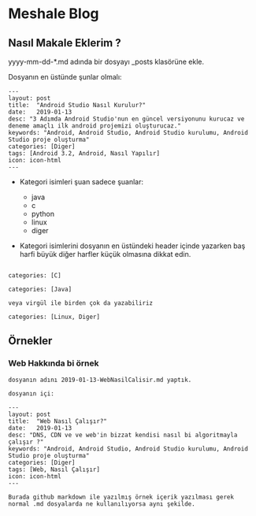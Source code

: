 # Meshale Blog

## Nasıl Makale Eklerim ?

yyyy-mm-dd-*.md adında bir dosyayı _posts klasörüne ekle.

Dosyanın en üstünde şunlar olmalı:

```
---
layout: post
title:  "Android Studio Nasıl Kurulur?"
date:   2019-01-13
desc: "3 Adımda Android Studio'nun en güncel versiyonunu kurucaz ve deneme amaçlı ilk android projemizi oluşturucaz."
keywords: "Android, Android Studio, Android Studio kurulumu, Android Studio proje oluşturma"
categories: [Diger]
tags: [Android 3.2, Android, Nasıl Yapılır]
icon: icon-html
---
```

* Kategori isimleri şuan sadece şuanlar:
  * java
  * c
  * python
  * linux
  * diger

* Kategori isimlerini dosyanın en üstündeki header içinde yazarken baş harfi büyük diğer harfler küçük olmasına dikkat edin.
```

categories: [C]

categories: [Java]

veya virgül ile birden çok da yazabiliriz

categories: [Linux, Diger]

```
## Örnekler

### Web Hakkında bi örnek

```
dosyanın adını 2019-01-13-WebNasilCalisir.md yaptık.

dosyanın içi:

---
layout: post
title:  "Web Nasıl Çalışır?"
date:   2019-01-13
desc: "DNS, CDN ve ve web'in bizzat kendisi nasıl bi algoritmayla çalışır ?"
keywords: "Android, Android Studio, Android Studio kurulumu, Android Studio proje oluşturma"
categories: [Diger]
tags: [Web, Nasıl Çalışır]
icon: icon-html
---

Burada github markdown ile yazılmış örnek içerik yazılması gerek normal .md dosyalarda ne kullanılıyorsa aynı şekilde.

```

